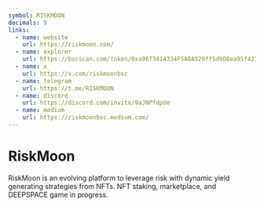 ```yaml
---
symbol: RISKMOON
decimals: 9
links:
  - name: website
    url: https://riskmoon.com/
  - name: explorer
    url: https://bscscan.com/token/0xa96f3414334F5A0A529ff5d9D8ea95f42147b8C9
  - name: x
    url: https://x.com/riskmoonbsc
  - name: telegram
    url: https://t.me/RISKMOON
  - name: discord
    url: https://discord.com/invite/9aJNPfdpUe
  - name: medium
    url: https://riskmoonbsc.medium.com/
---
```


# RiskMoon

RiskMoon is an evolving platform to leverage risk with dynamic yield generating strategies from NFTs. NFT staking, marketplace, and DEEPSPACE game in progress.
